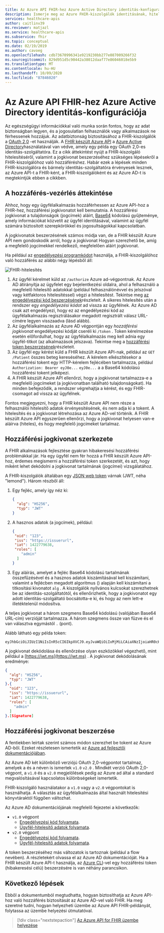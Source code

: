 ```yaml
---
title: Az Azure API FHIR-hez Azure Active Directory identitás-konfigurációja
description: Ismerje meg az Azure FHIR-kiszolgálók identitásának, hitelesítésének és engedélyezésének elveit.
services: healthcare-apis
author: caitlinv39
ms.reviewer: matjazl
ms.service: healthcare-apis
ms.subservice: fhir
ms.topic: conceptual
ms.date: 02/19/2019
ms.author: cavoeg
ms.openlocfilehash: cdb73670996341e9219230bb277e087009266f32
ms.sourcegitcommit: 829d951d5c90442a38012daaf77e86046018e5b9
ms.translationtype: MT
ms.contentlocale: hu-HU
ms.lasthandoff: 10/09/2020
ms.locfileid: "87846020"
---
```

# <a name="azure-active-directory-identity-configuration-for-azure-api-for-fhir"></a>Az Azure API FHIR-hez Azure Active Directory identitás-konfigurációja

Az egészségügyi információkkal való munka során fontos, hogy az adat biztonságban legyen, és a jogosulatlan felhasználók vagy alkalmazások ne férhessenek hozzájuk. Az adatbiztonság biztosításához a FHIR-kiszolgálók a [OAuth 2,0](https://oauth.net/2/) -et használják. A [FHIR készült Azure API](https://azure.microsoft.com/services/azure-api-for-fhir/) a [Azure Active Directory](https://docs.microsoft.com/azure/active-directory/)használatával van védve, amely egy példa egy OAuth 2,0-es identitás-szolgáltatóra. Ez a cikk áttekintést nyújt a FHIR-kiszolgáló hitelesítéséről, valamint a jogkivonat beszerzéséhez szükséges lépésekről a FHIR-kiszolgálóhoz való hozzáféréshez. Habár ezek a lépések minden FHIR-kiszolgálóra és bármely identitás-szolgáltatóra érvényesek lesznek, az Azure API-t a FHIR-ként, a FHIR-kiszolgálóként és az Azure AD-t is megtekintjük ebben a cikkben.

## <a name="access-control-overview"></a>A hozzáférés-vezérlés áttekintése

Ahhoz, hogy egy ügyfélalkalmazás hozzáférhessen az Azure API-hoz a FHIR-hez, hozzáférési jogkivonatot kell bemutatnia. A hozzáférési jogkivonat a tulajdonságok (jogcímek) aláírt, [Base64](https://en.wikipedia.org/wiki/Base64) kódolású gyűjteménye, amely információkat közvetít az ügyfél identitásával, valamint az ügyfél számára biztosított szerepkörökkel és jogosultságokkal kapcsolatban.

A jogkivonatok beszerzésének számos módja van, de a FHIR készült Azure API nem gondoskodik arról, hogy a jogkivonat Hogyan szerezhető be, amíg a megfelelő jogcímekkel rendelkező, megfelelően aláírt jogkivonat. 

Ha például az [engedélyezési programkódot](https://docs.microsoft.com/azure/active-directory/develop/v1-protocols-oauth-code) használja, a FHIR-kiszolgálóhoz való hozzáférés az alábbi négy lépésből áll:

![FHIR-hitelesítés](media/azure-ad-hcapi/fhir-authorization.png)

1. Az ügyfél kérelmet küld az `/authorize` Azure ad-végpontnak. Az Azure AD átirányítja az ügyfelet egy bejelentkezési oldalra, ahol a felhasználó a megfelelő hitelesítő adatokkal (például felhasználónévvel és jelszóval vagy kétfaktoros hitelesítéssel) végzi a hitelesítést. Tekintse meg [az engedélyezési kód beszerzésének](https://docs.microsoft.com/azure/active-directory/develop/v1-protocols-oauth-code#request-an-authorization-code)részleteit. A sikeres hitelesítés után a rendszer egy *engedélyezési kódot* ad vissza az ügyfélnek. Az Azure AD csak azt engedélyezi, hogy ez az engedélyezési kód az ügyfélalkalmazás regisztrálásakor megadott regisztrált válasz URL-címére legyen visszaadva (lásd alább).
1. Az ügyfélalkalmazás az Azure AD végpontján egy *hozzáférési jogkivonat* engedélyezési kódját cseréli ki `/token` . Token kérelmezése esetén előfordulhat, hogy az ügyfélalkalmazás meg kell adnia egy ügyfél-titkot (az alkalmazások jelszava). Tekintse meg a [hozzáférési token beszerzésének](https://docs.microsoft.com/azure/active-directory/develop/v1-protocols-oauth-code#use-the-authorization-code-to-request-an-access-token)részleteit.
1. Az ügyfél egy kérést küld a FHIR készült Azure API-nak, például az `GET /Patient` összes beteg kereséséhez. A kérelem elkészítésekor a hozzáférési tokent egy HTTP-kérelem fejlécében tartalmazza, például `Authorization: Bearer eyJ0e...` `eyJ0e...` a a Base64 kódolású hozzáférési tokent jelképezi.
1. A FHIR készült Azure API ellenőrzi, hogy a jogkivonat tartalmazza-e a megfelelő jogcímeket (a jogkivonatban található tulajdonságokat). Ha minden befejeződik, a rendszer végrehajtja a kérést, és egy FHIR-csomagot ad vissza az ügyfélnek.

Fontos megjegyezni, hogy a FHIR készült Azure API nem része a felhasználói hitelesítő adatok érvényesítésének, és nem adja ki a tokent. A hitelesítés és a jogkivonat létrehozása az Azure AD-vel történik. A FHIR készült Azure API egyszerűen ellenőrzi, hogy a jogkivonat helyesen van-e aláírva (hiteles), és hogy megfelelő jogcímeket tartalmaz.

## <a name="structure-of-an-access-token"></a>Hozzáférési jogkivonat szerkezete

A FHIR alkalmazások fejlesztése gyakran hibakeresési hozzáférési problémákkal jár. Ha egy ügyfél nem fér hozzá a FHIR készült Azure API-hoz, érdemes megismerni a hozzáférési token szerkezetét, és azt, hogy miként lehet dekódolni a jogkivonat tartalmának (jogcímei) vizsgálatához. 

A FHIR-kiszolgálók általában egy [JSON web token](https://en.wikipedia.org/wiki/JSON_Web_Token) várnak (JWT, néha "lemond"). Három részből áll:

1. Egy fejléc, amely így néz ki:
    ```json
    {
      "alg": "HS256",
      "typ": "JWT"
    }
    ```
1. A hasznos adatok (a jogcímek), például:
    ```json
    {
     "oid": "123",
     "iss": "https://issuerurl",
     "iat": 1422779638,
     "roles": [
        "admin"
      ]
    }
    ```
1. Egy aláírás, amelyet a fejléc Base64 kódolású tartalmának összefűzésével és a hasznos adatok kiszámításával kell kiszámítani, valamint a fejlécben megadott algoritmus () alapján kell kiszámítani a titkosítási kivonatot `alg` . A kiszolgálók nyilvános kulcsokat szerezhetnek be az identitás-szolgáltatótól, és ellenőrizhetik, hogy a jogkivonatot egy adott identitás-szolgáltató bocsátotta-e ki, és hogy az nem lett-e illetéktelenül módosítva.

A teljes jogkivonat a három szegmens Base64 kódolású (valójában Base64 URL-cím) verzióját tartalmazza. A három szegmens össze van fűzve és el van választva egymástól `.` (pont).

Alább látható egy példa token:

```
eyJhbGciOiJIUzI1NiIsInR5cCI6IkpXVCJ9.eyJvaWQiOiIxMjMiLCAiaXNzIjoiaHR0cHM6Ly9pc3N1ZXJ1cmwiLCJpYXQiOjE0MjI3Nzk2MzgsInJvbGVzIjpbImFkbWluIl19.gzSraSYS8EXBxLN_oWnFSRgCzcmJmMjLiuyu5CSpyHI
```

A jogkivonat dekódolása és ellenőrzése olyan eszközökkel végezhető, mint például a [https://jwt.ms](https://jwt.ms) . A jogkivonat dekódolásának eredménye:

```json
{
  "alg": "HS256",
  "typ": "JWT"
}.{
  "oid": "123",
  "iss": "https://issuerurl",
  "iat": 1422779638,
  "roles": [
    "admin"
  ]
}.[Signature]
```

## <a name="obtaining-an-access-token"></a>Hozzáférési jogkivonat beszerzése

A fentiekben leírtak szerint számos módon szerezhet be tokent az Azure AD-ből. Ezeket részletesen ismertetik az [Azure ad fejlesztői dokumentációjában](https://docs.microsoft.com/azure/active-directory/develop/).

Az Azure AD két különböző verziójú OAuth 2,0-végpontot tartalmaz, amelyek a és a néven is ismertek `v1.0` `v2.0` . Mindkét verzió OAuth 2,0-végpont, a `v1.0` és a `v2.0` megjelölések pedig az Azure ad által a standard megvalósításával kapcsolatos különbségeket ismertetik. 

FHIR-kiszolgáló használatakor a `v1.0` vagy a `v2.0` végpontokat is használhatja. A választás az ügyfélalkalmazás által használt hitelesítési könyvtáraktól függően változhat.

Az Azure AD dokumentációjának megfelelő fejezetei a következők:

* `v1.0` végpont
    * [Engedélyezési kód folyamata](https://docs.microsoft.com/azure/active-directory/develop/v1-protocols-oauth-code).
    * [Ügyfél-hitelesítő adatok folyamata](https://docs.microsoft.com/azure/active-directory/develop/v1-oauth2-client-creds-grant-flow).
* `v2.0` végpont
    * [Engedélyezési kód folyamata](https://docs.microsoft.com/azure/active-directory/develop/v2-oauth2-auth-code-flow).
    * [Ügyfél-hitelesítő adatok folyamata](https://docs.microsoft.com/azure/active-directory/develop/v2-oauth2-client-creds-grant-flow).

A token beszerzéséhez más változatok is tartoznak (például a flow nevében). A részletekért olvassa el az Azure AD dokumentációját. Ha a FHIR készült Azure API-t használja, az [Azure CLI](get-healthcare-apis-access-token-cli.md)-vel egy hozzáférési token (hibakeresési célú) beszerzésére is van néhány parancsikon.

## <a name="next-steps"></a>Következő lépések

Ebből a dokumentumból megtudhatta, hogyan biztosíthatja az Azure API-hoz való hozzáférés biztosítását az Azure AD-vel való FHIR. Ha meg szeretné tudni, hogyan helyezheti üzembe az Azure API FHIR-példányát, folytassa az üzembe helyezési útmutatóval.

>[!div class="nextstepaction"]
>[Az Azure API for FHIR üzembe helyezése](fhir-paas-portal-quickstart.md)